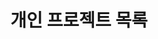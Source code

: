 ---
widget: portfolio
headless: true
weight: 10

title: '개인 프로젝트 목록'
subtitle: ''

content:
  page_type: project
  filter_default: 0
  filter_button:
    - name: All
      tag: '*'
    - name: CTF/WARGAME
      tag: dreamhack
    - name: 웹 개발
      tag: web
    - name: 웹 보안
      tag: webhack

design:
  view: card
  columns: '2'
---
